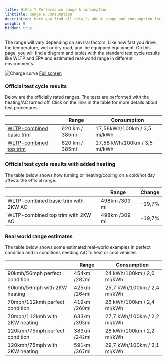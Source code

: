 ```yaml
---
title: HiPhi Y Performance range & consumption
linktitle: Range & Consumption
description: Here you find all details about range and consumption for HiPhi Y Performance.
weight: 9
hidden: true
---
```

<!-- markdownlint-disable MD033 -->
<object type="image/svg+xml" data="../modelnavigation.svg"></object>

The range will vary depending on several factors. Like how fast you drive, the temperature, wet or dry road, and the equipped equipment. On this page, you will find a diagram and tables with the standard test cycle results like WLTP and EPA and estimated real-world range in different environments. 

![Charge curve](../range.svg  "Range information")
[Full screen](../range.svg)

### Official test cycle results

Below are the officially rated ranges. The tests are performed with the heating/AC turned off. Click on the links in the table for more details about test procedures. 

| | Range  | Consumption  |
|----|-----|------|
| [WLTP-combined basic trim](../../../../../guides/understandingrange/wltp/) | 620 km / 385mi |17,58kWh/100km / 3,5 mi/kWh | 
| [WLTP-combined top trim](../../../../../guides/understandingrange/wltp/) | 620 km / 385mi | 17,58 kWh/100km / 3,5 mi/kWh | 

### Official test cycle results with added heating

The table below shows how turning on heating/cooling on a cold/hot day affects the official range. 

| | Range  | Change  |
|----|-----|------|
| WLTP-combined basic trim with 2KW AC | 498km /309 mi | -19,7%|
| WLTP-combined top trim with 2KW AC | 498km /309 mi | -19,7%|

### Real world range estimates

The table below shows some estimated real-world examples in perfect condition and in conditions needing A/C to heat or cool vehicles. 

| | Range  | Consumption  |
|----|-----|------|
| 90kmh/56mph perfect condition | 454km /282mi| 24 kWh/100km / 2,6 mi/kWh |
| 90kmh/56mph with 2KW heating | 425km /264mi| 25,7 kWh/100km / 2,4 mi/kWh |
| 70mph/112kmh perfect condition | 419km /260mi| 26 kWh/100km / 2,4 mi/kWh|
| 70mph/112kmh with 2KW heating | 633km /393mi| 27,7 kWh/100km / 2,2 mi/kWh  |
| 120kmh/75mph perfect condition | 389km /242mi| 28 kWh/100km / 2,2 mi/kWh |
| 120kmh/75mph with 2KW heating | 591km /367mi| 29,7 kWh/100km / 2,1 mi/kWh |
